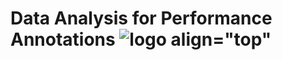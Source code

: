 # Data Analysis for Performance Annotations ![logo align="top"](https://github.com/IreneJacob/performance_annotations/blob/master/logo/logo_small.png)
